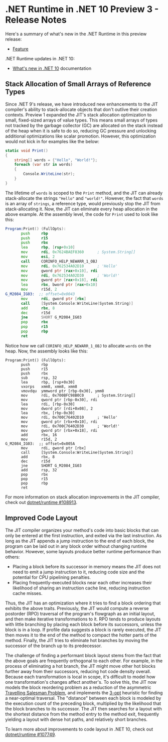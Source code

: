 # .NET Runtime in .NET 10 Preview 3 - Release Notes

Here's a summary of what's new in the .NET Runtime in this preview release:

- [Feature](#feature)

.NET Runtime updates in .NET 10:

- [What's new in .NET 10](https://learn.microsoft.com/dotnet/core/whats-new/dotnet-10/overview) documentation

## Stack Allocation of Small Arrays of Reference Types

Since .NET 9's release, we have introduced new enhancements to the JIT compiler's ability to stack-allocate objects that don't outlive their creation contexts. Preview 1 expanded the JIT's stack allocation optimization to small, fixed-sized arrays of value types. This means small arrays of types not tracked by the garbage collector (GC) are allocated on the stack instead of the heap when it is safe to do so, reducing GC pressure and unlocking additional optimizations like scalar promotion. However, this optimization would not kick in for examples like the below:

```csharp
static void Print()
{
    string[] words = {"Hello", "World!"};
    foreach (var str in words)
    {
        Console.WriteLine(str);
    }
}
```

The lifetime of `words` is scoped to the `Print` method, and the JIT can already stack-allocate the strings `"Hello"` and `"world!"`. However, the fact that `words` is an array of `strings`, a reference type, would previously stop the JIT from stack-allocating it. Now, the JIT can eliminate every heap allocation in the above example. At the assembly level, the code for `Print` used to look like this:
```asm
Program:Print() (FullOpts):
       push     rbp
       push     r15
       push     rbx
       lea      rbp, [rsp+0x10]
       mov      rdi, 0x7624BAEF8360      ; System.String[]
       mov      esi, 2
       call     CORINFO_HELP_NEWARR_1_OBJ
       mov      rdi, 0x762534A02D10      ; 'Hello'
       mov      gword ptr [rax+0x10], rdi
       mov      rdi, 0x762534A02D30      ; 'World!'
       mov      gword ptr [rax+0x18], rdi
       lea      rbx, bword ptr [rax+0x10]
       mov      r15d, 2
G_M2084_IG03:  ;; offset=0x0043
       mov      rdi, gword ptr [rbx]
       call     [System.Console:WriteLine(System.String)]
       add      rbx, 8
       dec      r15d
       jne      SHORT G_M2084_IG03
       pop      rbx
       pop      r15
       pop      rbp
       ret
```

Notice how we call `CORINFO_HELP_NEWARR_1_OBJ` to allocate `words` on the heap. Now, the assembly looks like this:
```
Program:Print() (FullOpts):
       push     rbp
       push     r15
       push     rbx
       sub      rsp, 32
       lea      rbp, [rsp+0x30]
       vxorps   xmm8, xmm8, xmm8
       vmovdqu  ymmword ptr [rbp-0x30], ymm8
       mov      rdi, 0x700BFC98B0C0      ; System.String[]
       mov      qword ptr [rbp-0x30], rdi
       lea      rdi, [rbp-0x30]
       mov      dword ptr [rdi+0x08], 2
       lea      rbx, [rbp-0x30]
       mov      rdi, 0x700C76402D10      ; 'Hello'
       mov      gword ptr [rbx+0x10], rdi
       mov      rdi, 0x700C76402D30      ; 'World!'
       mov      gword ptr [rbx+0x18], rdi
       add      rbx, 16
       mov      r15d, 2
G_M2084_IG03:  ;; offset=0x005A
       mov      rdi, gword ptr [rbx]
       call     [System.Console:WriteLine(System.String)]
       add      rbx, 8
       dec      r15d
       jne      SHORT G_M2084_IG03
       add      rsp, 32
       pop      rbx
       pop      r15
       pop      rbp
       ret
```

For more information on stack allocation improvements in the JIT compiler, check out [dotnet/runtime #108913](https://github.com/dotnet/runtime/issues/108913).

## Improved Code Layout

The JIT compiler organizes your method's code into basic blocks that can only be entered at the first instruction, and exited via the last instruction. As long as the JIT appends a jump instruction to the end of each block, the program can be laid out in any block order without changing runtime behavior. However, some layouts produce better runtime performance than others:

* Placing a block before its successor in memory means the JIT does not need to emit a jump instruction to it, reducing code size and the potential for CPU pipelining penalties.
* Placing frequently-executed blocks near each other increases their likelihood of sharing an instruction cache line, reducing instruction cache misses.

Thus, the JIT has an optimization where it tries to find a block ordering that exhibits the above traits. Previously, the JIT would compute a reverse postorder (RPO) traversal of the program's flowgraph as an initial layout, and then make iterative transformations to it. RPO tends to produce layouts with little branching by placing each block before its successors, unless the block is in a loop. If profile data suggests a block is rarely executed, the JIT then moves it to the end of the method to compact the hotter parts of the method. Finally, the JIT tries to eliminate hot branches by moving the successor of the branch up to its predecessor.

The challenge of finding a performant block layout stems from the fact that the above goals are frequently orthogonal to each other. For example, in the process of eliminating a hot branch, the JIT might move other hot blocks further away from their successors, reducing hot code density overall. Because each transformation is local in scope, it's difficult to model how one transformation's changes affect another's. To solve this, the JIT now models the block reordering problem as a reduction of the asymmetric [Travelling Salesman Problem](https://en.wikipedia.org/wiki/Travelling_salesman_problem), and implements the [3-opt](https://en.wikipedia.org/wiki/3-opt) heuristic for finding a near-optimal traversal. The "distance" between each block is modeled by the execution count of the preceding block, multiplied by the likelihood that the block branches to its successor. The JIT then searches for a layout with the shortest distance from the method entry to the method exit, frequently yielding a layout with dense hot paths, and relatively short branches.

To learn more about improvements to code layout in .NET 10, check out [dotnet/runtime #107749](https://github.com/dotnet/runtime/issues/107749).
